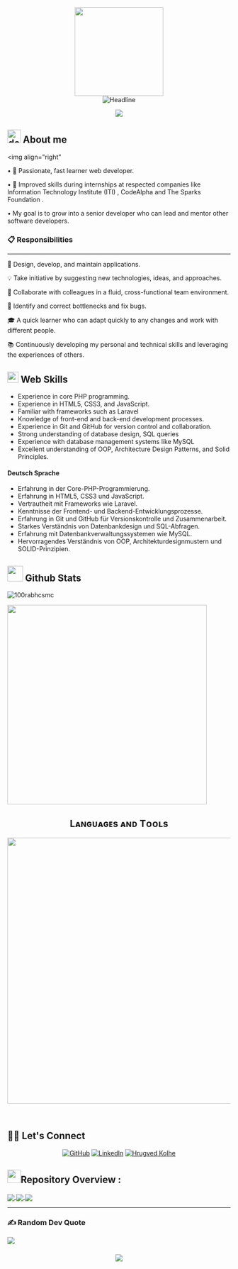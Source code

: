<div id="header" align="center">
    <img src="https://github.com/thompsonemerson/thompsonemerson/raw/master/cover-thompson.png" height="200"/>
     </div>
</div>
    <div align=center>
        <img src="https://readme-typing-svg.herokuapp.com?color=cyan&size=32&center=true&vCenter=true&width=600&height=50&lines=Hi+there+I'm+Mohamed👨‍💻+%F0%9F%91%8B;;" alt="Headline" />
    </div>
 
<p align="center">
  <a href="https://github.com/Mohamed-khaled0/readme-typing-svg"><img src="https://readme-typing-svg.herokuapp.com?font=Time+New+Roman&color=cyan&size=25&center=true&vCenter=true&width=600&height=100&lines=++PHP+Full+Stack+Developer+Intern+@+ITI;+Software+Engineer"></a>
</p>

<!-- ======= About Section ======= -->

## <img src="/images/Developer.gif" alt="developer gif" width = 30px></picture> **About me**
<picture> <img align="right" </picture>

• 🚀 Passionate, fast learner web developer.

• 🌟 Improved skills during internships at respected companies like Information Technology Institute (ITI) , CodeAlpha and The Sparks Foundation .

• My goal is to grow into a senior developer who can lead and mentor other software developers.


### 📋 Responsibilities 
---
📱 Design, develop, and maintain applications.

💡 Take initiative by suggesting new technologies, ideas, and approaches.

🤝 Collaborate with colleagues in a fluid, cross-functional team environment.

🐛 Identify and correct bottlenecks and fix bugs.

🎓 A quick learner who can adapt quickly to any changes and work with different people.

📚 Continuously developing my personal and technical skills and leveraging the experiences of others.
## <img src="https://media2.giphy.com/media/QssGEmpkyEOhBCb7e1/giphy.gif?cid=ecf05e47a0n3gi1bfqntqmob8g9aid1oyj2wr3ds3mg700bl&rid=giphy.gif" width="25"><b> Web Skills</b>
- Experience in core PHP programming.
- Experience in HTML5, CSS3, and JavaScript.
- Familiar with frameworks such as Laravel
- Knowledge of front-end and back-end development processes.
- Experience in Git and GitHub for version control and collaboration.
- Strong understanding of database design, SQL queries
- Experience with database management systems like MySQL
- Excellent understanding of OOP, Architecture Design Patterns, and Solid Principles.


#### Deutsch Sprache 
- Erfahrung in der Core-PHP-Programmierung.
- Erfahrung in HTML5, CSS3 und JavaScript.
- Vertrautheit mit Frameworks wie Laravel.
- Kenntnisse der Frontend- und Backend-Entwicklungsprozesse.
- Erfahrung in Git und GitHub für Versionskontrolle und Zusammenarbeit.
- Starkes Verständnis von Datenbankdesign und SQL-Abfragen.
- Erfahrung mit Datenbankverwaltungssystemen wie MySQL.
- Hervorragendes Verständnis von OOP, Architekturdesignmustern und SOLID-Prinzipien.
 <!-- ======= End About Section ======= -->

 <!-- ======= Github Stats Section ======= -->


## <img src="https://media.giphy.com/media/iY8CRBdQXODJSCERIr/giphy.gif" width="35"><b> Github Stats </b>

<p align="left"> <img src="https://komarev.com/ghpvc/?username=Mohamed-khaled0&label=Profile%20views&color=0e75b6&style=flat" alt="100rabhcsmc" /> </p>

<a href="https://github.com/Mohamed-khaled0">
      <img width=450  src="https://github-readme-stats.vercel.app/api/top-langs/?username=Mohamed-khaled0&size_weight=0.2&count_weight=0.5&title_color=61dafb&text_color=ffffff&icon_color=61dafb&bg_color=20232a&langs_count=8&layout=compact&border_color=61dafb&hide_border=true" />
 </a>

 <!-- ======= End Github Stats Section ======= -->


 <!-- ======= Languages and Tools Section ======= -->

<h2 align="center">Lᴀɴɢᴜᴀɢᴇs ᴀɴᴅ Tᴏᴏʟs</h2> 
<p align="center">
<img width="600px"  src="https://skillicons.dev/icons?i=mysql,html,css,js,git,vscode,php,laravel,postman,&perline=10"  />
</p>
 <!-- ======= End Languages and Tools Section ======= -->


<br>
 <!-- ======= Connect Section ======= -->
 
## 🙋‍♀️ Let's Connect
<p align="center">
	<a href="https://github.com/Mohamed-khaled0"><img src="https://img.icons8.com/bubbles/50/000000/github.png" alt="GitHub"/></a>
	<a href="https://linkedin.com/in/mohamed-khaled3/"><img src="https://img.icons8.com/bubbles/50/000000/linkedin.png" alt="LinkedIn"/></a>
        <a href="mohamedalshraby3@gmail.com">   <img border="0" alt="Hrugved Kolhe" src="https://img.icons8.com/bubbles/50/000000/gmail.png"/></a>

 <!-- ======= End Connect Section ======= -->

</p>
 <!-- ======= Repository Overview Section ======= -->

## <img src="https://media.giphy.com/media/iY8CRBdQXODJSCERIr/giphy.gif" width="30px">Repository Overview :
<a href="https://github.com/Mohamed-khaled0/E-Commerce-IOS-CodeAlpha-Internship">
  <img align="center" src="https://github-readme-stats.vercel.app/api/pin/?username=Mohamed-khaled0&repo=E-Commerce-IOS-CodeAlpha-Internship&theme=tokyonight" />
</a>

<a href="https://github.com/Mohamed-khaled0/Clima-Weather-App">
  <img align="center" src="https://github-readme-stats.vercel.app/api/pin/?username=Mohamed-khaled0&repo=Clima-Weather-App&theme=tokyonight" />
</a>




<a href="https://github.com/Mohamed-khaled0/Easy-Notes-App">
  <img align="center" src="https://github-readme-stats.vercel.app/api/pin/?username=Mohamed-khaled0&repo=Easy-Notes-App&theme=tokyonight" />
</a>



 <!-- ======= End Repository Overview Section ======= -->
---


### ✍️ Random Dev Quote
![](https://quotes-github-readme.vercel.app/api?type=horizontal&theme=radical)


<h3 align="center">
    <img src="https://readme-typing-svg.herokuapp.com/?font=Righteous&size=25&center=true&vCenter=true&width=500&height=70&duration=4000&lines=Thanks+for+visiting!+✌️;+Shoot+me+a+message+on+Linkedin!;I'm+always+down+to+collab+:)">
</h3>


